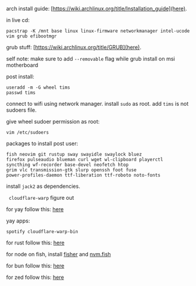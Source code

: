 arch install guide: [https://wiki.archlinux.org/title/Installation_guide](here).

in live cd:
```
pacstrap -K /mnt base linux linux-firmware networkmanager intel-ucode vim grub efibootmgr
```

grub stuff: [https://wiki.archlinux.org/title/GRUB](here).

self note: make sure to add `--removable` flag while grub install on msi motherboard

post install:

```
useradd -m -G wheel tims
passwd tims
```

connect to wifi using network manager. install `sudo` as root. add `tims` is not sudoers file. 

give wheel sudoer permission as root:
```
vim /etc/sudoers
```

packages to install post user:
```
fish neovim git rustup sway swayidle swaylock bluez
firefox pulseaudio blueman curl wget wl-clipboard playerctl
syncthing wf-recorder base-devel neofetch htop
grim vlc transmission-gtk slurp openssh foot fuse
power-profiles-daemon ttf-liberation ttf-roboto noto-fonts
```

install `jack2` as dependencies.

` cloudflare-warp` figure out

for yay follow this: [here](https://github.com/Jguer/yay)

yay apps:
```
spotify cloudflare-warp-bin
```

for rust follow this: [here](https://wiki.debian.org/Rust)

for node on fish, install [fisher](https://github.com/jorgebucaran/fisher) and [nvm.fish](https://github.com/jorgebucaran/nvm.fish?tab=readme-ov-file)

for bun follow this: [here](https://bun.sh/docs/installation)

for zed follow this: [here](https://zed.dev/docs/getting-started)
